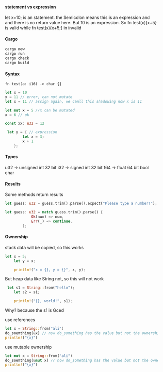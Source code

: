 #### statement vs expression
let x=10; is an statement. the Semicolon means this is an expression and and there is no return value here. But 10 is an expression. 
So fn test(x){x+5} is valid while fn test(x){x+5;} in invalid


#### Cargo
```rust
cargo new
cargo run
cargo check
cargo build
```


#### Syntax
```resylt
fn test(a: i16) -> char {}
```
```rust
let x = 10
x = 11 // error, can not mutate
let x = 11 // assign again, we canll this shadowing now x is 11
```
```rust
let mut x = 5 //x can be mutated
x = 6 // ok
```
```rust
const xx: u32 = 12
```
```rust
 let y = { // expression
        let x = 3;
        x + 1
    };
```


#### Types
u32 -> unsigned int 32 bit
i32 -> signed int 32 bit
f64 -> float 64 bit
bool
char

#### Results
Some methods return results

```rust
let guess: u32 = guess.trim().parse().expect("Please type a number!");

```
```rust
let guess: u32 = match guess.trim().parse() {
            Ok(num) => num,
            Err(_) => continue,
        };
```


#### Ownership
stack data will be copied, so this works
```rust
let x = 5;
    let y = x;

    println!("x = {}, y = {}", x, y);
```
But heap data like String not, so this will not work
```rust
 let s1 = String::from("hello");
    let s2 = s1;

    println!("{}, world!", s1);
```
Why? because the s1 is Gced

use references
```rust
let x = String::from("ali")
do_soemthing(&x) // now do_something has the value but not the ownership
println!("{x}")
```

use mutable ownership
```rust
let mut x = String::from("ali")
do_soemthing(&mut x) // now do_something has the value but not the ownership and cant change it
println!("{x}")
```
